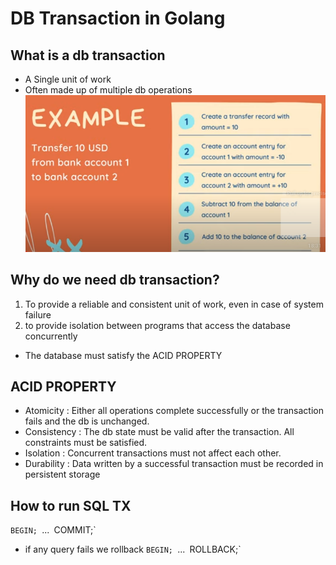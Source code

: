 # DB Transaction in Golang

## What is a db transaction

- A Single unit of work
- Often made up of multiple db operations
 ![example](img/example1.png)

## Why do we need db transaction?

1. To provide a reliable and consistent unit of work, even in case of system failure
2. to provide isolation between programs that access the database concurrently

- The database must satisfy the ACID PROPERTY

## ACID PROPERTY

- Atomicity : Either all operations complete successfully or the transaction fails and the db is unchanged.
- Consistency : The db state must be valid after the transaction. All constraints must be satisfied.
- Isolation :  Concurrent transactions must not affect each other.
- Durability :  Data written by a successful transaction must be recorded in persistent storage

## How to run SQL TX

`BEGIN;
`...`
`COMMIT;`

- if any query fails we rollback
`BEGIN;
`...`
`ROLLBACK;`
